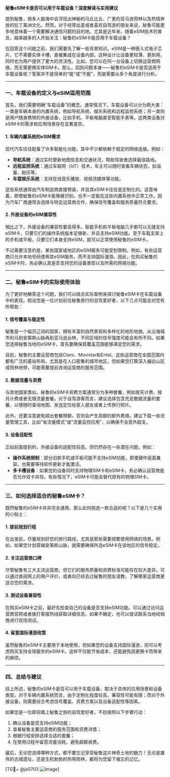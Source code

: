 **秘鲁eSIM卡是否可以用于车载设备？深度解读与实用建议**

提到秘鲁，很多人脑海中会浮现出神秘的马丘比丘、广袤的亚马逊雨林以及热情奔放的拉丁美洲文化。然而，对于经常出差或者喜欢自驾游的朋友来说，秘鲁可能更多地意味着一个需要解决通信问题的目的地。尤其是近年来，随着eSIM技术的普及，越来越多的人开始关注：秘鲁的eSIM卡能否用于车载设备？

在回答这个问题之前，我们需要先了解一些背景知识。eSIM是一种嵌入式电子芯片，它不需要实体卡槽，直接集成在设备内部。这种设计让设备更轻薄、更耐用，同时也为用户提供了更大的灵活性。比如，您可以在同一台设备上切换运营商网络，而无需更换实体SIM卡。那么，回到问题本身——秘鲁的eSIM卡是否适用于车载设备呢？答案并不是简单的“能”或“不能”，而是需要从多个角度进行分析。

---

### 一、车载设备的定义与eSIM适用范围

首先，我们需要明确“车载设备”的概念。通常情况下，车载设备可以分为两大类：一类是车辆本身的内置系统，例如导航系统、娱乐系统和远程监控系统；另一类则是用户随身携带的外接设备，比如手机、平板电脑甚至智能手表等。这两类设备对eSIM卡的需求和应用场景存在显著差异。

#### 1. 车辆内置系统的eSIM需求
现代汽车往往配备了许多智能化功能，其中不少都依赖于稳定的网络连接。例如：
- **导航系统**：通过实时更新地图信息和交通状况，帮助驾驶者选择最佳路线。
- **远程监控系统**：通过车联网（IoT）技术，车主可以随时查看车辆状态，如油量、胎压等。
- **车载娱乐系统**：支持在线音乐播放、视频流媒体等功能。

这些系统通常由汽车制造商直接预装，并且其eSIM卡往往是定制化的。这意味着，即使秘鲁的eSIM卡能够被识别，也不一定能在这些内置系统中正常工作。因为汽车厂商通常会选择与特定运营商合作，确保信号覆盖和服务质量符合要求。

#### 2. 外接设备的eSIM兼容性
相比之下，外接设备的兼容性要高得多。智能手机和平板电脑几乎都可以无缝支持eSIM卡，只要它们的操作系统版本足够新，并且支持eSIM功能。至于车载支架上的手机或平板，只要它们本身支持eSIM，就可以正常使用秘鲁的eSIM卡。

不过需要注意的是，某些国家或地区的eSIM服务可能受到限制。例如，有些运营商只允许本地号码使用其eSIM服务，而不支持国际漫游。因此，在购买秘鲁的eSIM卡时，务必确认其是否支持您的设备类型以及所需的网络功能。

---

### 二、秘鲁eSIM卡的实际使用体验

为了更好地解答这个问题，我们可以结合实际案例来探讨秘鲁eSIM卡在车载设备中的表现。假设您是一位计划前往秘鲁旅行的自驾爱好者，以下几点可能会对您有所帮助：

#### 1. 信号覆盖与稳定性
秘鲁是一个幅员辽阔的国家，拥有丰富的自然景观和多样化的地形地貌。从沿海城市利马到安第斯山脉再到亚马逊丛林，不同区域的信号强度可能会有所不同。如果您选择秘鲁当地的eSIM卡，首先要确保其覆盖范围能够满足您的需求。

目前，秘鲁的主要运营商包括Claro、Movistar和Entel。这些运营商在全国范围内都有广泛的基站布局，尤其是在人口密集的城市地区。但如果您打算深入偏远山区或雨林地带，可能需要提前咨询运营商的服务范围。

#### 2. 数据流量与资费
与其他国家类似，秘鲁的eSIM卡资费方案通常分为多种套餐，例如按天计费、按月计费或者无限流量套餐。对于自驾游客而言，建议选择包含充足数据流量的套餐，以便随时查询地图、发送定位给家人朋友或者上传旅行照片。

此外，还要注意避免超出套餐限额，否则会产生高额的额外费用。建议下载一些流量管理工具，比如“省流量模式”或“流量监控应用”，以确保不会意外超支。

#### 3. 设备适配性
正如前面提到的，外接设备的适配性较高，但仍然存在一些潜在问题。例如：
- **操作系统限制**：部分旧款手机或平板可能不支持eSIM功能，即便硬件层面兼容，也需要等待软件更新才能激活。
- **多卡槽设备**：如果您的设备同时支持物理SIM卡和eSIM卡，务必确认运营商是否允许双卡并存。有些情况下，eSIM卡可能会替代原有的物理SIM卡。

---

### 三、如何选择适合的秘鲁eSIM卡？

既然秘鲁的eSIM卡并非完全通用，那么如何挑选一款合适的呢？以下是几个实用的小贴士：

#### 1. 提前规划行程
在出发前，尽量规划好您的旅行路线，尤其是那些需要频繁使用网络的场景。例如，如果您计划穿越安第斯山脉，就需要确保所选eSIM卡在该地区的信号稳定。

#### 2. 关注运营商口碑
尽管秘鲁有三大主流运营商，但它们的服务质量和资费标准可能存在较大差异。可以通过查阅网上的用户评价，或者向已经去过秘鲁的朋友请教，了解哪家运营商更适合您的需求。

#### 3. 测试设备兼容性
在购买eSIM卡之前，最好先检查自己的设备是否支持eSIM功能。可以通过访问运营商官网或者拨打客服热线获取详细信息。如果不确定，也可以尝试联系当地经销商进行现场测试。

#### 4. 留意国际漫游政策
虽然秘鲁的eSIM卡主要用于本地使用，但如果您的设备支持国际漫游，则可以考虑购买支持全球服务的eSIM卡。这样不仅能节省成本，还能避免因更换卡而带来的麻烦。

---

### 四、总结与建议

综上所述，秘鲁的eSIM卡是否可以用于车载设备，取决于具体的应用场景和设备类型。对于车辆内置系统而言，由于定制化程度较高，兼容性可能有限；而对于外接设备，则需要综合考虑信号覆盖、资费方案以及设备适配性等因素。

如果您是一位即将踏上秘鲁之旅的自驾爱好者，不妨按照以下步骤行动：
1. 确认设备是否支持eSIM功能；
2. 查看秘鲁主要运营商的服务范围和资费详情；
3. 根据行程安排选择合适的套餐；
4. 在使用过程中留意流量消耗，避免超额收费。

最后，无论您选择哪种方式，都不要忘记享受秘鲁这片神奇土地的魅力！无论是雄伟的古城遗址，还是生机勃勃的热带雨林，都将为您留下难忘的记忆。

[TG💪+ @jx0703 ![Image](https://github.com/user-attachments/assets/dbca1d08-cadb-493c-b0ec-ad6f7a83f270)]